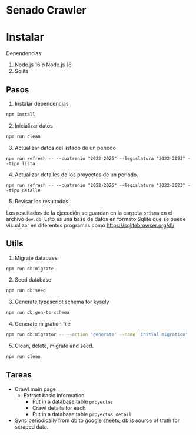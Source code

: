 # Senado Crawler

# Instalar

Dependencias:

1. Node.js 16 o Node.js 18
2. Sqlite

## Pasos

1. Instalar dependencias

```bash
npm install
```

2. Inicializar datos

```bash
npm run clean
```

3. Actualizar datos del listado de un periodo

```
npm run refresh -- --cuatrenio "2022-2026" --legislatura "2022-2023" --tipo lista
```

4. Actualizar detalles de los proyectos de un periodo.

```
npm run refresh -- --cuatrenio "2022-2026" --legislatura "2022-2023" --tipo detalle
```

5. Revisar los resultados.

Los resultados de la ejecución se guardan en la carpeta `prisma` en el archivo `dev.db`. Esto es una base de datos en formato Sqlite que se puede visualizar en diferentes programas como https://sqlitebrowser.org/dl/


## Utils

1. Migrate database

```bash
npm run db:migrate
```

2. Seed database

```bash
npm run db:seed
```

3. Generate typescript schema for kysely

```bash
npm run db:gen-ts-schema
```

4. Generate migration file

```bash
npm run db:migrator -- --action 'generate' --name 'initial migration'
```

5. Clean, delete, migrate and seed.

```bash
npm run clean
```


## Tareas

- Crawl main page
  - Extract basic information
    - Put in a database table `proyectos`
    - Crawl details for each
    - Put in a database table `proyectos_detail`
- Sync periodically from db to google sheets, db is source of truth for scraped data.
